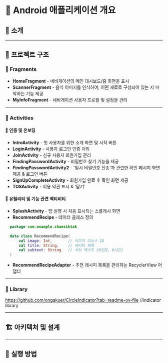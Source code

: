 # 📌 Android 애플리케이션 개요

## 📌 소개

---

## 📂 프로젝트 구조

### 📁 Fragments
- **HomeFragment** - 네비게이션의 메인 대시보드/홈 화면을 표시
- **ScannerFragment** - 음식 이미지를 인식하여, 어떤 재료로 구성되어 있는 지 파악하는 기능 제공
- **MyInfoFragment** - 네비게이션 사용자 프로필 및 설정을 관리

---

### 📁 Activities
#### 🔹 인증 및 온보딩
- **IntroActivity** - 첫 사용자를 위한 소개 화면 및 시작 버튼 
- **LoginActivity** - 사용자 로그인 인증 처리
- **JoinActivity** - 신규 사용자 회원가입 관리
- **FindingPasswordActivity** - 비밀번호 찾기 기능을 제공 
- **FindingPasswordActivity2** - '임시 비밀번호 전송'과 관련한 확인 메시지 화면 제공 & 로그인 버튼
- **SignUpCompleteActivity** - 회원가입 완료 후 확인 화면 제공
- **TOSActivity** - 이용 약관 표시 & '닫기'

#### 🔹 유틸리티 및 기능 관련 액티비티
- **SplashActivity** - 앱 실행 시 처음 표시되는 스플래시 화면
- **RecommendRecipe** - 데이터 클래스 정의
```kotlin
  package com.example.chaesiktak
  
  data class RecommendRecipe(
      val image: Int,       // 이미지 리소스 ID
      val title: String,    // 레시피 제목
      val subtext: String   // 서브 텍스트 (0인분, 0시간)
  )
```
 
- **RecommendRecipeAdapter** - 추천 레시피 목록을 관리하는 RecyclerView 어댑터

---

### 📁 Library

https://github.com/ongakuer/CircleIndicator?tab=readme-ov-file //indicator library 

---

## 🏗 아키텍처 및 설계

---

## 🚀 실행 방법

